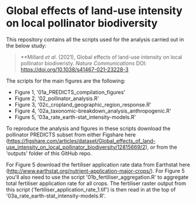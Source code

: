 # Global effects of land-use intensity on local pollinator biodiversity

This repository contains all the scripts used for the analysis carried out in the below study:

> **Millard _et al_. (2021), Global effects of land-use intensity on local pollinator biodiveristy. _Nature Communications_ DOI: https://doi.org/10.1038/s41467-021-23228-3

The scripts for the main figures are the following: 
* Figure 1, '01a_PREDICTS_compilation_figures'
* Figure 2, '02_pollinator_analysis.R'
* Figure 3, '02c_cropland_geographic_region_response.R'
* Figure 4, '02a_taxonomic-breakdown_analysis_anthropogenic.R'
* Figure 5, '03a_rate_earth-stat_intensity-models.R'

To reproduce the analysis and figures in these scripts download the pollinator PREDICTS subset from either Figshare here (https://figshare.com/articles/dataset/Global_effects_of_land-use_intensity_on_local_pollinator_biodiversity/12815669/2), or from the 'outputs' folder of this GitHub repo. 

For Figure 5 download the fertiliser application rate data from Earthstat here (http://www.earthstat.org/nutrient-application-major-crops/). For Figure 5 you'll also need to use the script '01b_fertiliser_aggregation.R' to aggregate total fertiliser application rate for all crops. The fertiliser raster output from this script ('fertiliser_application_rate_1.tif') is then read in at the top of '03a_rate_earth-stat_intensity-models.R'.

